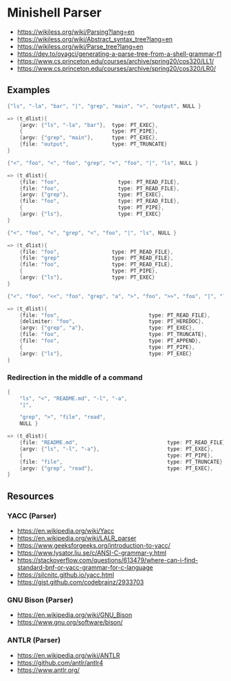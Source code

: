 # Minishell Parser

- https://wikiless.org/wiki/Parsing?lang=en
- https://wikiless.org/wiki/Abstract_syntax_tree?lang=en
- https://wikiless.org/wiki/Parse_tree?lang=en
- https://dev.to/oyagci/generating-a-parse-tree-from-a-shell-grammar-f1
- https://www.cs.princeton.edu/courses/archive/spring20/cos320/LL1/
- https://www.cs.princeton.edu/courses/archive/spring20/cos320/LR0/

## Examples

```c
{"ls", "-la", "bar", "|", "grep", "main", ">", "output", NULL }

=> (t_dlist){
	{argv: {"ls", "-la", "bar"},  type: PT_EXEC},
	{                             type: PT_PIPE},
	{argv: {"grep", "main"},      type: PT_EXEC},
	{file: "output",              type: PT_TRUNCATE}
}
```

```c
{"<", "foo", "<", "foo", "grep", "<", "foo", "|", "ls", NULL }

=> (t_dlist){
	{file: "foo",                   type: PT_READ_FILE},
	{file: "foo",                   type: PT_READ_FILE},
	{argv: {"grep"},                type: PT_EXEC},
	{file: "foo",                   type: PT_READ_FILE},
	{                               type: PT_PIPE},
	{argv: {"ls"},                  type: PT_EXEC}
}
```

```c
{"<", "foo", "<", "grep", "<", "foo", "|", "ls", NULL }

=> (t_dlist){
	{file: "foo",                 type: PT_READ_FILE},
	{file: "grep"                 type: PT_READ_FILE},
	{file: "foo",                 type: PT_READ_FILE},
	{                             type: PT_PIPE},
	{argv: {"ls"},                type: PT_EXEC}
}
```

```c
{"<", "foo", "<<", "foo", "grep", "a", ">", "foo", ">>", "foo", "|", "ls", NULL }

=> (t_dlist){
	{file: "foo",                             type: PT_READ_FILE},
	{delimiter: "foo",                        type: PT_HEREDOC},
	{argv: {"grep", "a"},                     type: PT_EXEC},
	{file: "foo",                             type: PT_TRUNCATE},
	{file: "foo",                             type: PT_APPEND},
	{                                         type: PT_PIPE},
	{argv: {"ls"},                            type: PT_EXEC}
}
```

### Redirection in the middle of a command

```c
{
	"ls", "<", "README.md", "-l", "-a",
	"|",

	"grep", ">", "file", "read",
	NULL }

=> (t_dlist){
	{file: "README.md",                             type: PT_READ_FILE},
	{argv: {"ls", "-l", "-a"},                      type: PT_EXEC},
	{                                               type: PT_PIPE},
	{file: "file",                                  type: PT_TRUNCATE},
	{argv: {"grep", "read"},                        type: PT_EXEC},
}
```

## Resources

### YACC (Parser)

- https://en.wikipedia.org/wiki/Yacc
- https://en.wikipedia.org/wiki/LALR_parser
- https://www.geeksforgeeks.org/introduction-to-yacc/
- https://www.lysator.liu.se/c/ANSI-C-grammar-y.html
- https://stackoverflow.com/questions/613479/where-can-i-find-standard-bnf-or-yacc-grammar-for-c-language
- https://silcnitc.github.io/yacc.html
- https://gist.github.com/codebrainz/2933703

### GNU Bison (Parser)

- https://en.wikipedia.org/wiki/GNU_Bison
- https://www.gnu.org/software/bison/

### **ANTLR (Parser)**

- https://en.wikipedia.org/wiki/ANTLR
- https://github.com/antlr/antlr4
- https://www.antlr.org/
